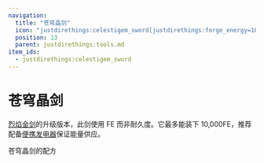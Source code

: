 ```yaml
---
navigation:
  title: "苍穹晶剑"
  icon: "justdirethings:celestigem_sword[justdirethings:forge_energy=10000]"
  position: 13
  parent: justdirethings:tools.md
item_ids:
  - justdirethings:celestigem_sword
---
```


# 苍穹晶剑

[烈焰金剑](./tool_blazegold_sword.md)的升级版本，此剑使用 FE 而非耐久度。它最多能装下 10,000FE，推荐配备[便携发电器](./item_pocket_generator.md)保证能量供应。

苍穹晶剑的配方

<Recipe id="justdirethings:celestigem_sword" />

